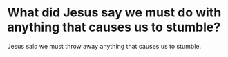 # What did Jesus say we must do with anything that causes us to stumble?

Jesus said we must throw away anything that causes us to stumble.
